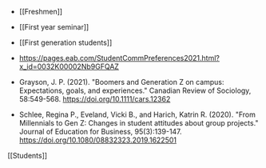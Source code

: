   - [[Freshmen]]
  - [[First year seminar]]
  - [[First generation students]]

  - https://pages.eab.com/StudentCommPreferences2021.html?x_id=0032K00002Nb9GFQAZ
  - Grayson, J. P. (2021). "Boomers and Generation Z on campus:
    Expectations, goals, and experiences." Canadian Review of Sociology,
    58:549-568. https://doi.org/10.1111/cars.12362
  - Schlee, Regina P., Eveland, Vicki B., and Harich, Katrin R. (2020).
    "From Millennials to Gen Z: Changes in student attitudes about group
    projects." Journal of Education for Business, 95(3):139-147.
    https://doi.org/10.1080/08832323.2019.1622501

[[Students]]